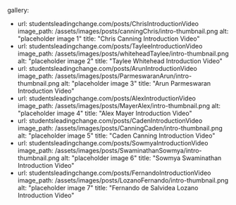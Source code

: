 gallery:
  - url: studentsleadingchange.com/posts/ChrisIntroductionVideo
    image_path: /assets/images/posts/canningChris/intro-thumbnail.png
    alt: "placeholder image 1"
    title: "Chris Canning Introduction Video"
  - url: studentsleadingchange.com/posts/TayleeIntroductionVideo
    image_path: /assets/images/posts/whiteheadTaylee/intro-thumbnail.png
    alt: "placeholder image 2"
    title: "Taylee Whitehead Introduction Video"
  - url: studentsleadingchange.com/posts/ArunIntroductionVideo
    image_path: /assets/images/posts/ParmeswaranArun/intro-thumbnail.png
    alt: "placeholder image 3"
    title: "Arun Parmeswaran Introduction Video"
  - url: studentsleadingchange.com/posts/AlexIntroductionVideo
    image_path: /assets/images/posts/MayerAlex/intro-thumbnail.png
    alt: "placeholder image 4"
    title: "Alex Mayer Introduction Video"
  - url: studentsleadingchange.com/posts/CadenIntroductionVideo
    image_path: /assets/images/posts/CanningCaden/intro-thumbnail.png
    alt: "placeholder image 5"
    title: "Caden Canning Introduction Video"
  - url: studentsleadingchange.com/posts/SowmyaIntroductionVideo
    image_path: /assets/images/posts/SwaminathanSowmya/intro-thumbnail.png
    alt: "placeholder image 6"
    title: "Sowmya Swaminathan Introduction Video"
  - url: studentsleadingchange.com/posts/FernandoIntroductionVideo
    image_path: /assets/images/posts/LozanoFernando/intro-thumbnail.png
    alt: "placeholder image 7"
    title: "Fernando de Salvidea Lozano Introduction Video"
